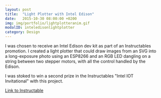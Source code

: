 ```yaml
---
layout: post
title:  "Light Plotter with Intel Edison"
date:   2015-10-30 08:00:00 +0200
img: img/portfolio/lightplotteranim.gif
modalID: inteledisonlightplotter
category: Design
---
```

I was chosen to receive an Intel Edison dev kit as part of an Instructables promotion. I created a light plotter that could draw images from an SVG into a long-exposure photo using an ESP8266 and an RGB LED dangling on a string between two stepper motors, with all the control handled by the Edison.

I was stoked to win a second prize in the Instructables "Intel IOT Invitational" with this project.

[Link to Instructable](http://www.instructables.com/id/Light-Plotter-with-Intel-Edison/)